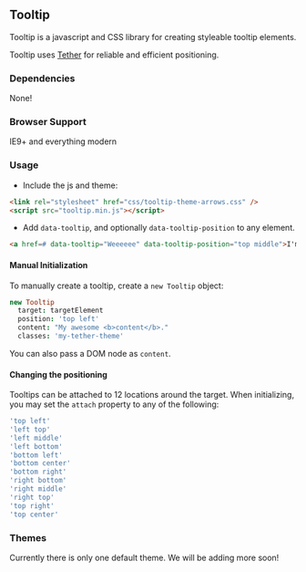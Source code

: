 <link rel="stylesheet" href="/tooltip/css/tooltip-theme-arrows.css" />
<script src="/tooltip/tooltip.min.js"></script>

## Tooltip

Tooltip is a javascript and CSS library for creating styleable tooltip elements.

Tooltip uses [Tether](http://github.hubspot.com/tether) for reliable and efficient positioning.

### Dependencies

None!

### Browser Support

IE9+ and everything modern

### Usage

- Include the js and theme:

```html
<link rel="stylesheet" href="css/tooltip-theme-arrows.css" />
<script src="tooltip.min.js"></script>
```

- Add `data-tooltip`, and optionally `data-tooltip-position` to any element.

```html
<a href=# data-tooltip="Weeeeee" data-tooltip-position="top middle">I'm a link!</a>
```

#### Manual Initialization

To manually create a tooltip, create a `new Tooltip` object:

```coffeescript
new Tooltip
  target: targetElement
  position: 'top left'
  content: "My awesome <b>content</b>."
  classes: 'my-tether-theme'
```

You can also pass a DOM node as `content`.

#### Changing the positioning

Tooltips can be attached to 12 locations around the target. When initializing, you may set the `attach` property to any of the following:

```coffeescript
'top left'
'left top'
'left middle'
'left bottom'
'bottom left'
'bottom center'
'bottom right'
'right bottom'
'right middle'
'right top'
'top right'
'top center'
```

### Themes

Currently there is only one default theme. We will be adding more soon!
